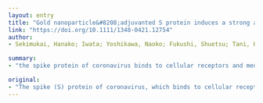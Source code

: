 ```yaml
---
layout: entry
title: "Gold nanoparticle&#8208;adjuvanted S protein induces a strong antigen&#8208;specific IgG response against severe acute respiratory syndrome&#8208;related coronavirus infection, but fails to induce protective antibodies and limit eosinophilic infiltration in lungs"
link: "https://doi.org/10.1111/1348-0421.12754"
author:
- Sekimukai, Hanako; Iwata; Yoshikawa, Naoko; Fukushi, Shuetsu; Tani, Hideki; Kataoka, Michiyo; Suzuki, Tadaki; Hasegawa, Hideki; Niikura, Kenichi; Arai, Katsuhiko; Nagata, Noriyo

summary:
- "the spike protein of coronavirus binds to cellular receptors and mediates membrane fusion for cell entry. Some animal studies suggest inadequate immunization induces a lung eosinophilic immunopathology upon infection. This study evaluated two kinds of vaccine adjuvants for use with recombinant S protein: gold nanoparticles (AuNPs) and Toll&#8208;like receptors (TLR) agonists."

original:
- "The spike (S) protein of coronavirus, which binds to cellular receptors and mediates membrane fusion for cell entry, is a candidate vaccine target for blocking coronavirus infection. However, some animal studies have suggested that inadequate immunization against severe acute respiratory syndrome coronavirus (SARS&#8208;CoV) induces a lung eosinophilic immunopathology upon infection. The present study evaluated two kinds of vaccine adjuvants for use with recombinant S protein: gold nanoparticles (AuNPs), which are expected to function as both an antigen carrier and an adjuvant in immunization; and Toll&#8208;like receptor (TLR) agonists, which have previously been shown to be an effective adjuvant in an ultraviolet&#8208;inactivated SARS&#8208;CoV vaccine. All the mice immunized with more than 0.5&#8201;??g S protein without adjuvant escaped from SARS after infection with mouse&#8208;adapted SARS&#8208;CoV; however, eosinophilic infiltrations were observed in the lungs of almost all the immunized mice. The AuNP&#8208;adjuvanted protein induced a strong IgG response but failed to improve vaccine efficacy or to reduce eosinophilic infiltration because of highly allergic inflammatory responses. Whereas similar virus titers were observed in the control animals and the animals immunized with S protein with or without AuNPs, Type 1 interferon and pro&#8208;inflammatory responses were moderate in the mice treated with S protein with and without AuNPs. On the other hand, the TLR agonist&#8208;adjuvanted vaccine induced highly protective antibodies without eosinophilic infiltrations, as well as Th1/17 cytokine responses. The findings of this study will support the development of vaccines against severe pneumonia&#8208;associated coronaviruses."
---
```


